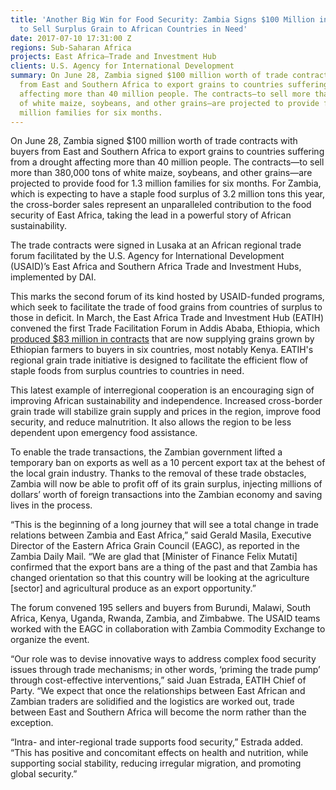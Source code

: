 ```yaml
---
title: 'Another Big Win for Food Security: Zambia Signs $100 Million in Contracts
  to Sell Surplus Grain to African Countries in Need'
date: 2017-07-10 17:31:00 Z
regions: Sub-Saharan Africa
projects: East Africa—Trade and Investment Hub
clients: U.S. Agency for International Development
summary: On June 28, Zambia signed $100 million worth of trade contracts with buyers
  from East and Southern Africa to export grains to countries suffering from a drought
  affecting more than 40 million people. The contracts—to sell more than 380,000 tons
  of white maize, soybeans, and other grains—are projected to provide food for 1.3
  million families for six months.
---
```


On June 28, Zambia signed $100 million worth of trade contracts with buyers from East and Southern Africa to export grains to countries suffering from a drought affecting more than 40 million people. The contracts—to sell more than 380,000 tons of white maize, soybeans, and other grains—are projected to provide food for 1.3 million families for six months. For Zambia, which is expecting to have a staple food surplus of 3.2 million tons this year, the cross-border sales represent an unparalleled contribution to the food security of East Africa, taking the lead in a powerful story of African sustainability.

The trade contracts were signed in Lusaka at an African regional trade forum facilitated by the U.S. Agency for International Development (USAID)’s East Africa and Southern Africa Trade and Investment Hubs, implemented by DAI.

This marks the second forum of its kind hosted by USAID-funded programs, which seek to facilitate the trade of food grains from countries of surplus to those in deficit. In March, the East Africa Trade and Investment Hub (EATIH) convened the first Trade Facilitation Forum in Addis Ababa, Ethiopia, which [produced $83 million in contracts](http://dai-global-developments.com/articles/83-million-grain-deal-between-east-african-countries-demonstrates-how-east-africa-can-feed-itself/?utm_source=daidotcom) that are now supplying grains grown by Ethiopian farmers to buyers in six countries, most notably Kenya. EATIH's regional grain trade initiative is designed to facilitate the efficient flow of staple foods from surplus countries to countries in need.

This latest example of interregional cooperation is an encouraging sign of improving African sustainability and independence. Increased cross-border grain trade will stabilize grain supply and prices in the region, improve food security, and reduce malnutrition. It also allows the region to be less dependent upon emergency food assistance.

To enable the trade transactions, the Zambian government lifted a temporary ban on exports as well as a 10 percent export tax at the behest of the local grain industry. Thanks to the removal of these trade obstacles, Zambia will now be able to profit off of its grain surplus, injecting millions of dollars’ worth of foreign transactions into the Zambian economy and saving lives in the process.
 
“This is the beginning of a long journey that will see a total change in trade relations between Zambia and East Africa,” said Gerald Masila, Executive Director of the Eastern Africa Grain Council (EAGC), as reported in the Zambia Daily Mail. “We are glad that [Minister of Finance Felix Mutati] confirmed that the export bans are a thing of the past and that Zambia has changed orientation so that this country will be looking at the agriculture [sector] and agricultural produce as an export opportunity.”

The forum convened 195 sellers and buyers from Burundi, Malawi, South Africa, Kenya, Uganda, Rwanda, Zambia, and Zimbabwe. The USAID teams worked with the EAGC in collaboration with Zambia Commodity Exchange to organize the event.
 
“Our role was to devise innovative ways to address complex food security issues through trade mechanisms; in other words, ‘priming the trade pump’ through cost-effective interventions,” said Juan Estrada, EATIH Chief of Party. “We expect that once the relationships between East African and Zambian traders are solidified and the logistics are worked out, trade between East and Southern Africa will become the norm rather than the exception.

“Intra- and inter-regional trade supports food security,” Estrada added. “This has positive and concomitant effects on health and nutrition, while supporting social stability, reducing irregular migration, and promoting global security.” 